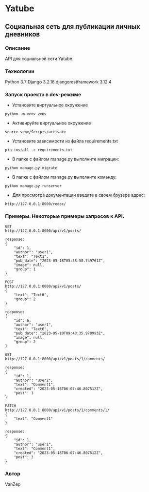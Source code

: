 # Yatube
## Социальная сеть для публикации личных дневников
### Описание
API для социальной сети Yatube
### Технологии
Python 3.7
Django 3.2.16
djangorestframework 3.12.4
### Запуск проекта в dev-режиме
- Установите виртуальное окружение
```
python -m venv venv
```
- Активируйте виртуальное окружение
```
source venv/Scripts/activate
```
- Установите зависимости из файла requirements.txt
```
pip install -r requirements.txt
```
- В папке с файлом manage.py выполните миграции:
```
python manage.py migrate
```
- В папке с файлом manage.py выполните команду:
```
python manage.py runserver
```
- Для просмотра документации введите в своем брузере адрес:
```
http://127.0.0.1:8000/redoc/
```
### Примеры. Некоторые примеры запросов к API.
```
GET
http://127.0.0.1:8000/api/v1/posts/
```
```
response:
{
    "id": 1,
    "author": "user1",
    "text": "Text1",
    "pub_date": "2023-05-18T05:58:58.749761Z",
    "image": null,
    "group": 1
}
```
```
POST
http://127.0.0.1:8000/api/v1/posts/
{
    "text": "Text6",
    "group": 2
}
```
```
response:
{
    "id": 6,
    "author": "user1",
    "text": "Text6",
    "pub_date": "2023-05-18T09:48:35.978993Z",
    "image": null,
    "group": 2
}
```
```
GET
http://127.0.0.1:8000/api/v1/posts/1/comments/
```
```
response:
{
    "id": 1,
    "author": "user2",
    "text": "Comment1",
    "created": "2023-05-18T06:07:46.807512Z",
    "post": 1
}
```
```
PATCH
http://127.0.0.1:8000/api/v1/posts/1/comments/1/
{
    "text": "Comment1"
}
```
```
response:
{
    "id": 1,
    "author": "user1",
    "text": "Comment1",
    "created": "2023-05-18T06:07:46.807512Z",
    "post": 1
}
```
### Автор
VanZep
